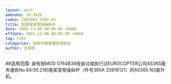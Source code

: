 ```yaml
---
layout: post
amendno: 39-3428
cadno: CAD2001-S365-03
title: 检查尾桨变矩操纵杆
date: 2001-11-05 00:00:00 +0800
effdate: 2001-11-06 00:00:00 +0800
tag: S365
categories: 民航中南管理局适航处
author: 王育松
---
```


##适用范围:
装有按MOD 0764B39改装过或执行过EUROCOPTER公司AS365服务通告No.64.00.21的尾桨变矩操纵杆（件号365A 33616121）的AS365 N3直升机。

